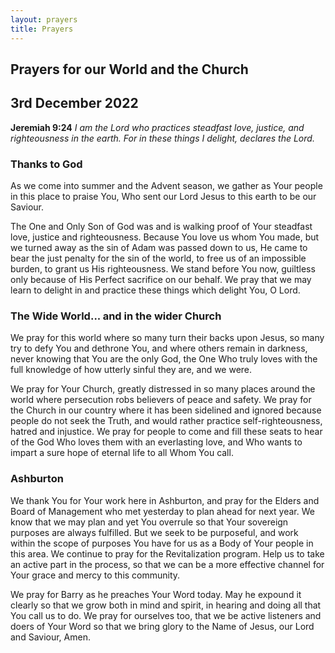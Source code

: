 ```yaml
---
layout: prayers
title: Prayers
---
```

## Prayers for our World and the Church

## 3rd December 2022

__Jeremiah 9:24__ 
_I am the Lord who practices steadfast love, justice, and righteousness in the earth. For in these things I delight, declares the Lord._

### Thanks to God
As we come into summer and the Advent season, we gather as Your people in this place to praise You, Who sent our Lord Jesus to this earth to be our Saviour.

The One and Only Son of God was and is walking proof of Your steadfast love, justice and righteousness. Because You love us whom You made, but we turned away as the sin of Adam was passed down to us, He came to bear the just penalty for the sin of the world, to free us of an impossible burden, to grant us His righteousness. We stand before You now, guiltless only because of His Perfect sacrifice on our behalf. We pray that we may learn to delight in and practice these things which delight You, O Lord.

### The Wide World... and in the wider Church
We pray for this world where so many turn their backs upon Jesus, so many try to defy You and dethrone You, and where others remain in darkness, never knowing that You are the only God, the One Who truly loves with the full knowledge of how utterly sinful they are, and we were.

We pray for Your Church, greatly distressed in so many places around the world where persecution robs believers of peace and safety. We pray for the Church in our country where it has been sidelined and ignored because people do not seek the Truth, and would rather practice self-righteousness, hatred and injustice. We pray for people to come and fill these seats to hear of the God Who loves them with an everlasting love, and Who wants to impart a sure hope of eternal life to all Whom You call.

### Ashburton
We thank You for Your work here in Ashburton, and pray for the Elders and Board of Management who met yesterday to plan ahead for next year. We know that we may plan and yet You overrule so that Your sovereign purposes are always fulfilled. But we seek to be purposeful, and work within the scope of purposes You have for us as a Body of Your people in this area. We continue to pray for the Revitalization program. Help us to take an active part in the process, so that we can be a more effective channel for Your grace and mercy to this community.

We pray for Barry as he preaches Your Word today. May he expound it clearly so that we grow both in mind and spirit, in hearing and doing all that You call us to do. We pray for ourselves too, that we be active listeners and doers of Your Word so that we bring glory to the Name of Jesus, our Lord and Saviour, Amen.
